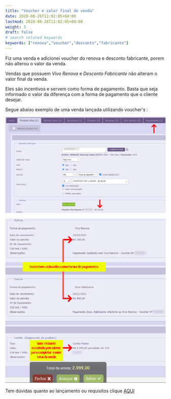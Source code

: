 ```yaml
---
title: "Voucher e valor final de venda"
date: 2020-08-26T11:02:05+04:00
lastmod: 2020-08-26T11:02:05+04:00
weight: 3
draft: false
# search related keywords
keywords: ["renova","voucher","desconto","fabricante"]
---
```


Fiz uma venda e adicionei voucher do renova e desconto fabricante, porem não alterou o valor da venda.

Vendas que possuem _Vivo Renova_ e _Desconto Fabricante_ não alteram o valor final da venda.

Eles são incentivos e servem como forma de pagamento. Basta que seja informado o valor da diferença com a forma de pagamento que o cliente desejar.

Segue abaixo exemplo de uma venda lançada utilizando voucher's :

![image example](renovavoucher.png "Voucher Anexado")

![image example](restantepagamento.png "Aba Pagamento")

Tem dúvidas quanto ao lançamento ou requisitos clique [AQUI](https://before.atlassian.net/wiki/spaces/SYSCOR/pages/66883846/Lan+amento+Vivo+Renova)
